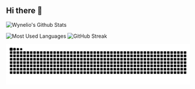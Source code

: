 ## Hi there 👋
![Wynelio's Github Stats](https://github-readme-stats.vercel.app/api?username=wynelio&show_icons=true&theme=dark&count_private=true)

![Most Used Languages](https://github-readme-stats.vercel.app/api/top-langs/?username=wynelio&theme=dark&layout=compact)
![GitHub Streak](https://streak-stats.demolab.com/?user=wynelio)

<picture>
  <source media="(prefers-color-scheme: dark)" srcset="https://github.com/wynelio/wynelio/blob/output/github-contribution-grid-snake-dark.svg">
  <source media="(prefers-color-scheme: light)" srcset="https://github.com/wynelio/wynelio/blob/output/github-contribution-grid-snake.svg">
  <img alt="github contribution grid snake animation" src="https://github.com/wynelio/wynelio/blob/output/github-contribution-grid-snake.svg">
</picture>

<!--
**wynelio/wynelio** is a ✨ _special_ ✨ repository because its `README.md` (this file) appears on your GitHub profile.

Here are some ideas to get you started:

- 🔭 I’m currently working on ...
- 🌱 I’m currently learning ...
- 👯 I’m looking to collaborate on ...
- 🤔 I’m looking for help with ...
- 💬 Ask me about ...
- 📫 How to reach me: ...
- 😄 Pronouns: ...
- ⚡ Fun fact: ...
-->
